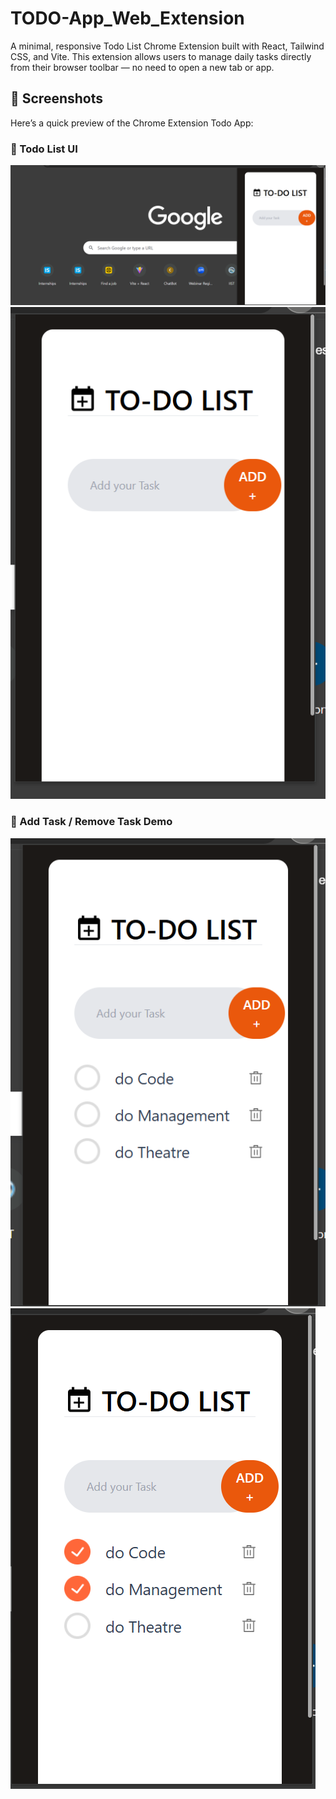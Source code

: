 # TODO-App_Web_Extension
A minimal, responsive Todo List Chrome Extension built with React, Tailwind CSS, and Vite. This extension allows users to manage daily tasks directly from their browser toolbar — no need to open a new tab or app.

## 📸 Screenshots

Here’s a quick preview of the Chrome Extension Todo App:

### 🔹 Todo List UI
![Todo UI 1](./media/td1.png)
![Todo UI 2](./media/td2.png)

### 🔹 Add Task / Remove Task Demo
![Add Task](./media/td3.png)
![Remove Task](./media/td4.png)
